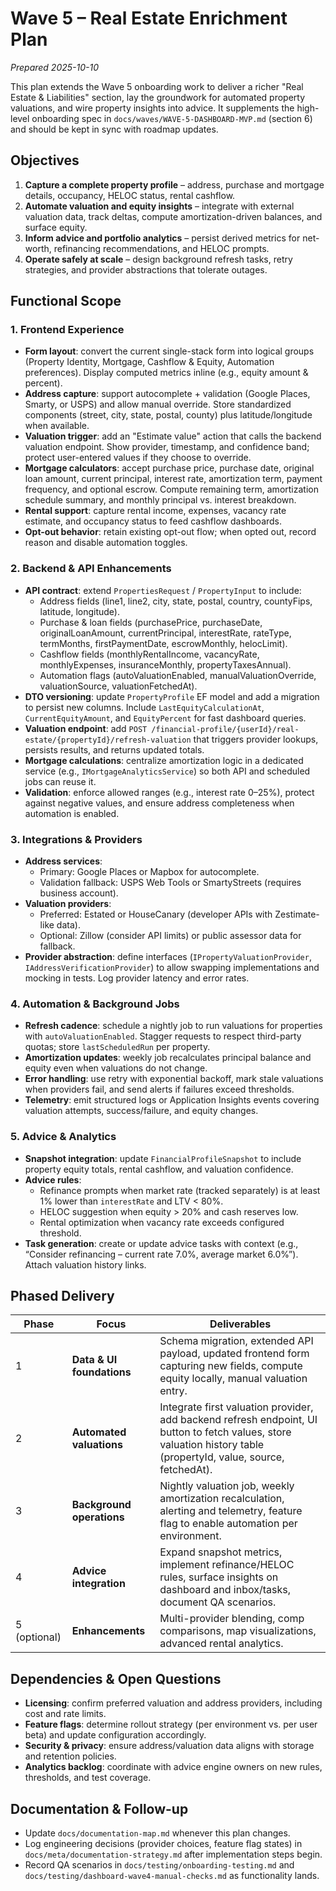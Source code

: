 # Wave 5 – Real Estate Enrichment Plan

_Prepared 2025-10-10_

This plan extends the Wave 5 onboarding work to deliver a richer "Real Estate & Liabilities" section, lay the groundwork for automated property valuations, and wire property insights into advice. It supplements the high-level onboarding spec in `docs/waves/WAVE-5-DASHBOARD-MVP.md` (section 6) and should be kept in sync with roadmap updates.

## Objectives

1. **Capture a complete property profile** – address, purchase and mortgage details, occupancy, HELOC status, rental cashflow.
2. **Automate valuation and equity insights** – integrate with external valuation data, track deltas, compute amortization-driven balances, and surface equity.
3. **Inform advice and portfolio analytics** – persist derived metrics for net-worth, refinancing recommendations, and HELOC prompts.
4. **Operate safely at scale** – design background refresh tasks, retry strategies, and provider abstractions that tolerate outages.

## Functional Scope

### 1. Frontend Experience
- **Form layout**: convert the current single-stack form into logical groups (Property Identity, Mortgage, Cashflow & Equity, Automation preferences). Display computed metrics inline (e.g., equity amount & percent).
- **Address capture**: support autocomplete + validation (Google Places, Smarty, or USPS) and allow manual override. Store standardized components (street, city, state, postal, county) plus latitude/longitude when available.
- **Valuation trigger**: add an "Estimate value" action that calls the backend valuation endpoint. Show provider, timestamp, and confidence band; protect user-entered values if they choose to override.
- **Mortgage calculators**: accept purchase price, purchase date, original loan amount, current principal, interest rate, amortization term, payment frequency, and optional escrow. Compute remaining term, amortization schedule summary, and monthly principal vs. interest breakdown.
- **Rental support**: capture rental income, expenses, vacancy rate estimate, and occupancy status to feed cashflow dashboards.
- **Opt-out behavior**: retain existing opt-out flow; when opted out, record reason and disable automation toggles.

### 2. Backend & API Enhancements
- **API contract**: extend `PropertiesRequest` / `PropertyInput` to include:
  - Address fields (line1, line2, city, state, postal, country, countyFips, latitude, longitude).
  - Purchase & loan fields (purchasePrice, purchaseDate, originalLoanAmount, currentPrincipal, interestRate, rateType, termMonths, firstPaymentDate, escrowMonthly, helocLimit).
  - Cashflow fields (monthlyRentalIncome, vacancyRate, monthlyExpenses, insuranceMonthly, propertyTaxesAnnual).
  - Automation flags (autoValuationEnabled, manualValuationOverride, valuationSource, valuationFetchedAt).
- **DTO versioning**: update `PropertyProfile` EF model and add a migration to persist new columns. Include `LastEquityCalculationAt`, `CurrentEquityAmount`, and `EquityPercent` for fast dashboard queries.
- **Valuation endpoint**: add `POST /financial-profile/{userId}/real-estate/{propertyId}/refresh-valuation` that triggers provider lookups, persists results, and returns updated totals.
- **Mortgage calculations**: centralize amortization logic in a dedicated service (e.g., `IMortgageAnalyticsService`) so both API and scheduled jobs can reuse it.
- **Validation**: enforce allowed ranges (e.g., interest rate 0–25%), protect against negative values, and ensure address completeness when automation is enabled.

### 3. Integrations & Providers
- **Address services**:
  - Primary: Google Places or Mapbox for autocomplete.
  - Validation fallback: USPS Web Tools or SmartyStreets (requires business account).
- **Valuation providers**:
  - Preferred: Estated or HouseCanary (developer APIs with Zestimate-like data).
  - Optional: Zillow (consider API limits) or public assessor data for fallback.
- **Provider abstraction**: define interfaces (`IPropertyValuationProvider`, `IAddressVerificationProvider`) to allow swapping implementations and mocking in tests. Log provider latency and error rates.

### 4. Automation & Background Jobs
- **Refresh cadence**: schedule a nightly job to run valuations for properties with `autoValuationEnabled`. Stagger requests to respect third-party quotas; store `lastScheduledRun` per property.
- **Amortization updates**: weekly job recalculates principal balance and equity even when valuations do not change.
- **Error handling**: use retry with exponential backoff, mark stale valuations when providers fail, and send alerts if failures exceed thresholds.
- **Telemetry**: emit structured logs or Application Insights events covering valuation attempts, success/failure, and equity changes.

### 5. Advice & Analytics
- **Snapshot integration**: update `FinancialProfileSnapshot` to include property equity totals, rental cashflow, and valuation confidence.
- **Advice rules**:
  - Refinance prompts when market rate (tracked separately) is at least 1% lower than `interestRate` and LTV < 80%.
  - HELOC suggestion when equity > 20% and cash reserves low.
  - Rental optimization when vacancy rate exceeds configured threshold.
- **Task generation**: create or update advice tasks with context (e.g., “Consider refinancing – current rate 7.0%, average market 6.0%”). Attach valuation history links.

## Phased Delivery

| Phase | Focus | Deliverables |
|-------|-------|--------------|
| 1 | **Data & UI foundations** | Schema migration, extended API payload, updated frontend form capturing new fields, compute equity locally, manual valuation entry. |
| 2 | **Automated valuations** | Integrate first valuation provider, add backend refresh endpoint, UI button to fetch values, store valuation history table (propertyId, value, source, fetchedAt). |
| 3 | **Background operations** | Nightly valuation job, weekly amortization recalculation, alerting and telemetry, feature flag to enable automation per environment. |
| 4 | **Advice integration** | Expand snapshot metrics, implement refinance/HELOC rules, surface insights on dashboard and inbox/tasks, document QA scenarios. |
| 5 (optional) | **Enhancements** | Multi-provider blending, comp comparisons, map visualizations, advanced rental analytics. |

## Dependencies & Open Questions

- **Licensing**: confirm preferred valuation and address providers, including cost and rate limits.
- **Feature flags**: determine rollout strategy (per environment vs. per user beta) and update configuration accordingly.
- **Security & privacy**: ensure address/valuation data aligns with storage and retention policies.
- **Analytics backlog**: coordinate with advice engine owners on new rules, thresholds, and test coverage.

## Documentation & Follow-up

- Update `docs/documentation-map.md` whenever this plan changes.
- Log engineering decisions (provider choices, feature flag states) in `docs/meta/documentation-strategy.md` after implementation steps begin.
- Record QA scenarios in `docs/testing/onboarding-testing.md` and `docs/testing/dashboard-wave4-manual-checks.md` as functionality lands.
